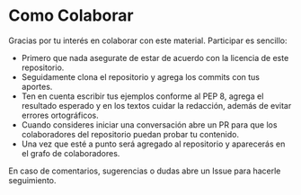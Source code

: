 # Como Colaborar

Gracias por tu interés en colaborar con este material. Participar es sencillo:

* Primero que nada asegurate de estar de acuerdo con la licencia de este repositorio.
* Seguidamente clona el repositorio y agrega los commits con tus aportes.
* Ten en cuenta escribir tus ejemplos conforme al PEP 8, agrega el resultado esperado y en los
  textos cuidar la redacción, además de evitar errores ortográficos.
* Cuando consideres iniciar una conversación abre un PR para que los colaboradores del repositorio
  puedan probar tu contenido.
* Una vez que esté a punto será agregado al repositorio y aparecerás en el grafo de colaboradores.

En caso de comentarios, sugerencias o dudas abre un Issue para hacerle seguimiento.
